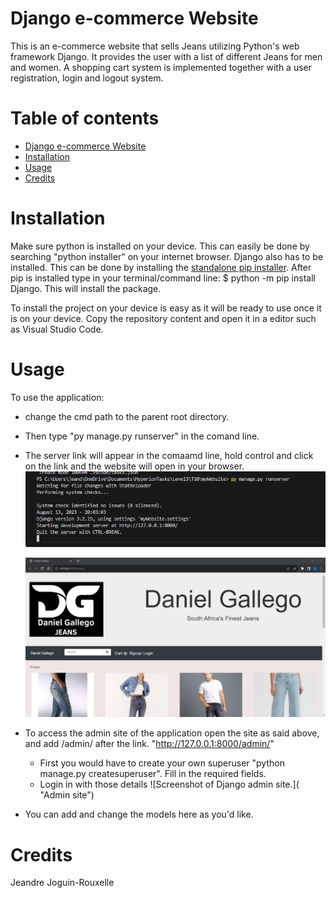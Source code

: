 # Django e-commerce Website
This is an e-commerce website that sells Jeans utilizing Python's web framework Django. It provides the user with a list of different Jeans for men and women.
A shopping cart system is implemented together with a user registration, login and logout system.

# Table of contents
- [Django e-commerce Website](#django_e-commerce_website)
- [Installation](#installation)
- [Usage](#usage)
- [Credits](#credits)

# Installation

Make sure python is installed on your device. This can easily be done by searching "python installer" on your internet browser.
Django also has to be installed. This can be done by installing the [standalone pip installer](https://pip.pypa.io/en/latest/installation/). After pip is installed type in your terminal/command line:
$ python -m pip install Django. This will install the package.

To install the project on your device is easy as it will be ready to use once it is on your device. Copy the repository content and open it in a editor such as Visual Studio Code.

# Usage

To use the application:
 - change the cmd path to the parent root directory.
 - Then type "py manage.py runserver" in the comand line.
 - The server link will appear in the comaamd line, hold control and click on the link and the website will open in your browser.
   ![Screenshot of running the application in the command line.](https://github.com/XxPottexX/myWebsite/blob/master/Screenshot%20python%20runserver.png "Command line")
   
   ![Screenshot of the website when opened.](https://github.com/XxPottexX/myWebsite/blob/master/Screenshot%20site.png "Website")

 - To access the admin site of the application open the site as said above, and add /admin/ after the link. "http://127.0.0.1:8000/admin/"
   - First you would have to create your own superuser "python manage.py createsuperuser". Fill in the required fields.
   - Login in with those details
     ![Screenshot of Django admin site.]( "Admin site")
  - You can add and change the models here as you'd like. 
# Credits
 Jeandre Joguin-Rouxelle
